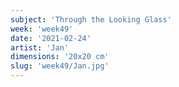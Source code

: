 ```yaml
---
subject: 'Through the Looking Glass'
week: 'week49'
date: '2021-02-24'
artist: 'Jan'
dimensions: '20x20 cm'
slug: 'week49/Jan.jpg'
---
```

